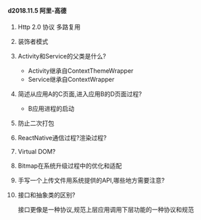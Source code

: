 #### d2018.11.5 阿里-高德

1. Http 2.0 协议 多路复用
2. 装饰者模式
3. Activity和Service的父类是什么?
   - Activity继承自ContextThemeWrapper
   - Service继承自ContextWrapper
4. 简述从应用A的C页面,进入应用B的D页面过程?

   - B应用进程的启动

5. 防止二次打包
6. ReactNative通信过程?渲染过程?
7. Virtual DOM?
8. Bitmap在系统升级过程中的优化和适配

9. 手写一个上传文件用系统提供的API,哪些地方需要注意?

10. 接口和抽象类的区别?

    接口更像是一种协议,规范上层应用调用下层功能的一种协议和规范